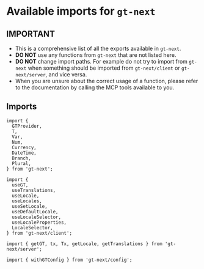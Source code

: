# Available imports for `gt-next`

## IMPORTANT

- This is a comprehensive list of all the exports available in `gt-next`.
- **DO NOT** use any functions from `gt-next` that are not listed here.
- **DO NOT** change import paths. For example do not try to import from `gt-next` when something should be imported from `gt-next/client` or `gt-next/server`, and vice versa.
- When you are unsure about the correct usage of a function, please refer to the documentation by calling the MCP tools available to you.

## Imports

```tsx
import {
  GTProvider,
  T,
  Var,
  Num,
  Currency,
  DateTime,
  Branch,
  Plural,
} from 'gt-next';

import {
  useGT,
  useTranslations,
  useLocale,
  useLocales,
  useSetLocale,
  useDefaultLocale,
  useLocaleSelector,
  useLocaleProperties,
  LocaleSelector,
} from 'gt-next/client';

import { getGT, tx, Tx, getLocale, getTranslations } from 'gt-next/server';

import { withGTConfig } from 'gt-next/config';
```
